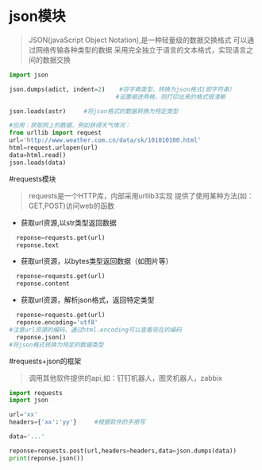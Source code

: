 # json模块
>JSON(javaScript Object Notation),是一种轻量级的数据交换格式
可以通过网络传输各种类型的数据
采用完全独立于语言的文本格式，实现语言之间的数据交换
```python
import json

json.dumps(adict, indent=2)    #将字典类型，转换为json格式(即字符串）
                              #设置缩进两格，则打印出来的格式很清晰

json.loads(astr)     #将json格式的数据转换为特定类型

#应用：获取网上的数据，例如获得天气情况：
from urllib import request
url='http://www.weather.com.cn/data/sk/101010100.html'
html=request.urlopen(url)
data=html.read()
json.loads(data)
```

#requests模块
>requests是一个HTTP库，内部采用urllib3实现
提供了使用某种方法(如：GET,POST)访问web的函数

* 获取url资源,以str类型返回数据
```python
  reponse=requests.get(url)
  reponse.text
```
* 获取url资源，以bytes类型返回数据（如图片等）
```python
  reponse=requests.get(url)
  reponse.content
```
* 获取url资源，解析json格式，返回特定类型
```python
  reponse=requests.get(url)
  reponse.encoding='utf8'  
#注意url资源的编码，通过html.encoding可以查看现在的编码
  reponse.json()           
#将json格式转换为特定的数据类型
```

#requests+json的框架
>调用其他软件提供的api,如：钉钉机器人，图灵机器人，zabbix
```python
import requests
import json

url='xx'
headers={'xx':'yy'}     #根据软件的手册写

data='...'

reponse=requests.post(url,headers=headers,data=json.dumps(data))
print(reponse.json())
```
